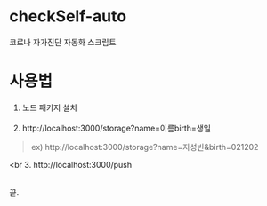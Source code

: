 # checkSelf-auto
코로나 자가진단 자동화 스크립트

# 사용법
1. 노드 패키지 설치
<br><br>
2. http://localhost:3000/storage?name=이름birth=생일
> ex) http://localhost:3000/storage?name=지성빈&birth=021202

<br
3. http://localhost:3000/push
<br><br>

끝.
